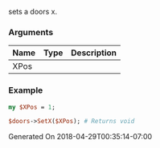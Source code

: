 sets a doors x.
### Arguments
**Name**|**Type**|**Description**
:---|:---|:---
XPos||

### Example

```perl
my $XPos = 1;

$doors->SetX($XPos); # Returns void
```


Generated On 2018-04-29T00:35:14-07:00